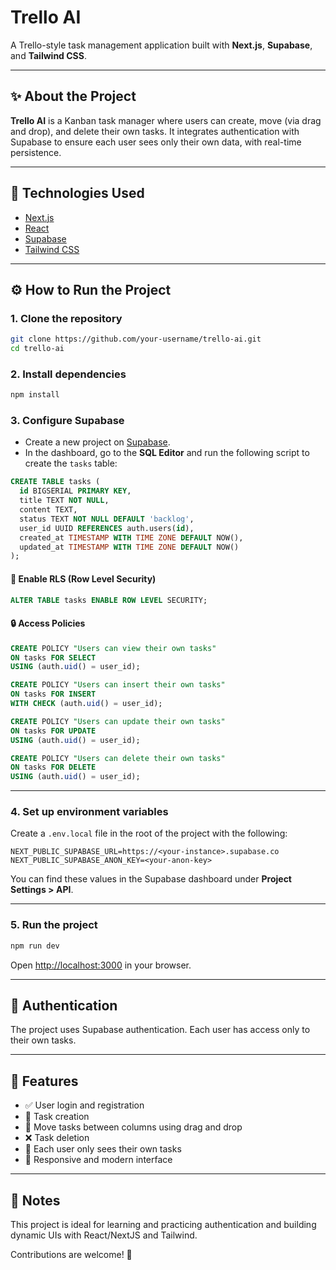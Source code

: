 # Trello AI

A Trello-style task management application built with **Next.js**, **Supabase**, and **Tailwind CSS**.

---

## ✨ About the Project

**Trello AI** is a Kanban task manager where users can create, move (via drag and drop), and delete their own tasks. It integrates authentication with Supabase to ensure each user sees only their own data, with real-time persistence.

---

## 🚀 Technologies Used

* [Next.js](https://nextjs.org/)
* [React](https://react.dev/)
* [Supabase](https://supabase.com/)
* [Tailwind CSS](https://tailwindcss.com/)

---

## ⚙️ How to Run the Project

### 1. Clone the repository

```bash
git clone https://github.com/your-username/trello-ai.git
cd trello-ai
```

### 2. Install dependencies

```bash
npm install
```

### 3. Configure Supabase

* Create a new project on [Supabase](https://supabase.com/).
* In the dashboard, go to the **SQL Editor** and run the following script to create the `tasks` table:

```sql
CREATE TABLE tasks (
  id BIGSERIAL PRIMARY KEY,
  title TEXT NOT NULL,
  content TEXT,
  status TEXT NOT NULL DEFAULT 'backlog',
  user_id UUID REFERENCES auth.users(id),
  created_at TIMESTAMP WITH TIME ZONE DEFAULT NOW(),
  updated_at TIMESTAMP WITH TIME ZONE DEFAULT NOW()
);
```

#### 🔐 Enable RLS (Row Level Security)

```sql
ALTER TABLE tasks ENABLE ROW LEVEL SECURITY;
```

#### 🔒 Access Policies

```sql
CREATE POLICY "Users can view their own tasks"
ON tasks FOR SELECT
USING (auth.uid() = user_id);

CREATE POLICY "Users can insert their own tasks"
ON tasks FOR INSERT
WITH CHECK (auth.uid() = user_id);

CREATE POLICY "Users can update their own tasks"
ON tasks FOR UPDATE
USING (auth.uid() = user_id);

CREATE POLICY "Users can delete their own tasks"
ON tasks FOR DELETE
USING (auth.uid() = user_id);
```

---

### 4. Set up environment variables

Create a `.env.local` file in the root of the project with the following:

```
NEXT_PUBLIC_SUPABASE_URL=https://<your-instance>.supabase.co
NEXT_PUBLIC_SUPABASE_ANON_KEY=<your-anon-key>
```

You can find these values in the Supabase dashboard under **Project Settings > API**.

---

### 5. Run the project

```bash
npm run dev
```

Open [http://localhost:3000](http://localhost:3000) in your browser.

---

## 👤 Authentication

The project uses Supabase authentication. Each user has access only to their own tasks.

---

## 📝 Features

* ✅ User login and registration
* 📝 Task creation
* 🔄 Move tasks between columns using drag and drop
* ❌ Task deletion
* 🔐 Each user only sees their own tasks
* 📱 Responsive and modern interface

---

## 📌 Notes

This project is ideal for learning and practicing authentication and building dynamic UIs with React/NextJS and Tailwind.

Contributions are welcome! 🚀
